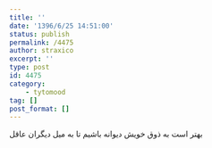 ```yaml
---
title: ''
date: '1396/6/25 14:51:00'
status: publish
permalink: /4475
author: straxico
excerpt: ''
type: post
id: 4475
category:
    - tytomood
tag: []
post_format: []
---
```

بهتر است به ذوق خویش دیوانه باشیم تا به میل دیگران عاقل